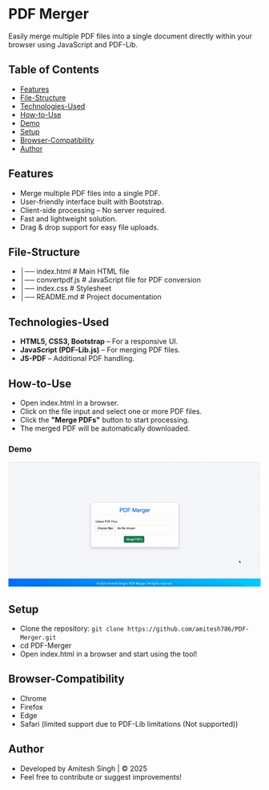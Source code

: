 # PDF Merger
Easily merge multiple PDF files into a single document directly within your browser using JavaScript and PDF-Lib.

## Table of Contents
- [Features](#Features)
- [File-Structure](#File-Structure)
- [Technologies-Used](#Technologies-Used)
- [How-to-Use](#How-to-Use)
- [Demo](#Demo)
- [Setup](#Setup)
- [Browser-Compatibility](#Browser-Compatibility)
- [Author](#Author)

## Features
- Merge multiple PDF files into a single PDF.
- User-friendly interface built with Bootstrap.
- Client-side processing – No server required.
- Fast and lightweight solution.
- Drag & drop support for easy file uploads.

## File-Structure
- │── index.html           # Main HTML file
- │── convertpdf.js        # JavaScript file for PDF conversion
- │── index.css            # Stylesheet
- │── README.md            # Project documentation

## Technologies-Used
- **HTML5, CSS3, Bootstrap** – For a responsive UI.
- **JavaScript (PDF-Lib.js)** – For merging PDF files.
- **JS-PDF** – Additional PDF handling.

## How-to-Use
- Open index.html in a browser.
- Click on the file input and select one or more PDF files.
- Click the **"Merge PDFs"** button to start processing.
- The merged PDF will be automatically downloaded.

### Demo
![PDF Merger in Action](PDF-Merger-Output.gif)

## Setup
- Clone the repository: `git clone https://github.com/amitesh786/PDF-Merger.git`
- cd PDF-Merger
- Open index.html in a browser and start using the tool!

## Browser-Compatibility
- Chrome
- Firefox
- Edge
- Safari (limited support due to PDF-Lib limitations (Not supported))

## Author
- Developed by Amitesh Singh | © 2025
- Feel free to contribute or suggest improvements!
